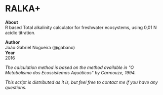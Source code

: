# RALKA+ 

**About**  
R based Total alkalinity calculator for freshwater ecosystems, using 0,01 N acidic titration.  

**Author**  
João Gabriel Nogueira (@gabano)  
**Year**  
2016  
  
*The calculation method is based on the method available in "O Metabolismo dos Ecossistemas Aquáticos" by Carmouze, 1994.*
  
  
*This script is distributed as it is, but feel free to contact me if you have any questions.*
